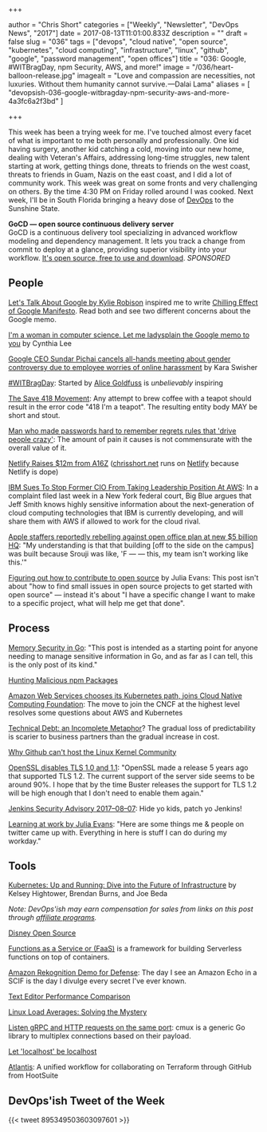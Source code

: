 +++

author = "Chris Short"
categories = ["Weekly", "Newsletter", "DevOps News", "2017"]
date = 2017-08-13T11:01:00.833Z
description = ""
draft = false
slug = "036"
tags = ["devops", "cloud native", "open source", "kubernetes", "cloud computing", "infrastructure", "linux", "github", "google", "password management", "open offices"]
title = "036: Google, #WITBragDay, npm Security, AWS, and more!"
image = "/036/heart-balloon-release.jpg"
imagealt = "Love and compassion are necessities, not luxuries. Without them humanity cannot survive. —Dalai Lama"
aliases = [
    "devopsish-036-google-witbragday-npm-security-aws-and-more-4a3fc6a2f3bd"
]

+++

This week has been a trying week for me. I've touched almost every facet of what is important to me both personally and professionally. One kid having surgery, another kid catching a cold, moving into our new home, dealing with Veteran's Affairs, addressing long-time struggles, new talent starting at work, getting things done, threats to friends on the west coast, threats to friends in Guam, Nazis on the east coast, and I did a lot of community work. This week was great on some fronts and very challenging on others. By the time 4:30 PM on Friday rolled around I was cooked. Next week, I'll be in South Florida bringing a heavy dose of [DevOps](https://devopsish.com/) to the Sunshine State.

**GoCD — open source continuous delivery server**  
GoCD is a continuous delivery tool specializing in advanced workflow modeling and dependency management. It lets you track a change from commit to deploy at a glance, providing superior visibility into your workflow. [It's open source, free to use and download](https://www.gocd.org/?utm_campaign=devops_newsletter&utm_medium=email&utm_source=devopsish&utm_content=go_website&utm_term=). *SPONSORED*

## People

[Let's Talk About Google by Kylie Robison](http://www.kylieerin.com/lets-talk-about-google/) inspired me to write [Chilling Effect of Google Manifesto](https://chrisshort.net/chilling-effect-of-google-manifesto/). Read both and see two different concerns about the Google memo.

[I'm a woman in computer science. Let me ladysplain the Google memo to you](https://www.vox.com/the-big-idea/2017/8/11/16130452/google-memo-women-tech-biology-sexism) by Cynthia Lee

[Google CEO Sundar Pichai cancels all-hands meeting about gender controversy due to employee worries of online harassment](https://www.cnbc.com/2017/08/10/google-ceo-sundar-pichai-cancels-all-hands-meeting.html) by Kara Swisher

[#WITBragDay](https://twitter.com/hashtag/WITBragDay): Started by [Alice Goldfuss](https://twitter.com/alicegoldfuss/status/896031636348743680) is *unbelievably* inspiring

[The Save 418 Movement](http://save418.com/): Any attempt to brew coffee with a teapot should result in the error code "418 I'm a teapot". The resulting entity body MAY be short and stout.

[Man who made passwords hard to remember regrets rules that 'drive people crazy'](http://www.cbc.ca/radio/asithappens/as-it-happens-wednesday-edition-1.4240252/man-who-made-passwords-hard-to-remember-regrets-rules-that-drive-people-crazy-1.4240255): The amount of pain it causes is not commensurate with the overall value of it.

[Netlify Raises $12m from A16Z](https://www.netlify.com/blog/2017/08/09/netlify-raises-12m-from-a16z/) ([chrisshort.net](https://chrisshort.net/) runs on [Netlify](https://www.netlify.com/) because Netlify is dope)

[IBM Sues To Stop Former CIO From Taking Leadership Position At AWS](http://www.crn.com/news/cloud/300090141/ibm-sues-to-stop-former-cio-from-taking-leadership-position-at-aws.htm): In a complaint filed last week in a New York federal court, Big Blue argues that Jeff Smith knows highly sensitive information about the next-generation of cloud computing technologies that IBM is currently developing, and will share them with AWS if allowed to work for the cloud rival.

[Apple staffers reportedly rebelling against open office plan at new $5 billion HQ](https://www.bizjournals.com/sanjose/news/2017/08/08/apple-park-employees-floor-plan-hq-spaceship-aapl.html): "My understanding is that that building [off to the side on the campus] was built because Srouji was like, 'F — — this, my team isn't working like this.'"

[Figuring out how to contribute to open source](https://jvns.ca/blog/2017/08/06/contributing-to-open-source/) by Julia Evans: This post isn't about "how to find small issues in open source projects to get started with open source" — instead it's about "I have a specific change I want to make to a specific project, what will help me get that done".

## Process

[Memory Security in Go](https://cryptolosophy.io/memory-security-go/): "This post is intended as a starting point for anyone needing to manage sensitive information in Go, and as far as I can tell, this is the only post of its kind."

[Hunting Malicious npm Packages](https://duo.com/blog/hunting-malicious-npm-packages)

[Amazon Web Services chooses its Kubernetes path, joins Cloud Native Computing Foundation](https://www.geekwire.com/2017/amazon-web-services-chooses-kubernetes-path-joins-cloud-native-computing-foundation/): The move to join the CNCF at the highest level resolves some questions about AWS and Kubernetes

[Technical Debt: an Incomplete Metaphor](http://redmonk.com/rstephens/2017/08/08/technical-debt/)? The gradual loss of predictability is scarier to business partners than the gradual increase in cost.

[Why Github can't host the Linux Kernel Community](http://blog.ffwll.ch/2017/08/github-why-cant-host-the-kernel.html)

[OpenSSL disables TLS 1.0 and 1.1](https://lists.debian.org/debian-devel-announce/2017/08/msg00004.html): "OpenSSL made a release 5 years ago that supported TLS 1.2. The current support of the server side seems to be around 90%. I hope that by the time Buster releases the support for TLS 1.2 will be high enough that I don't need to enable them again."

[Jenkins Security Advisory 2017–08–07](https://jenkins.io/security/advisory/2017-08-07/): Hide yo kids, patch yo Jenkins!

[Learning at work by Julia Evans](https://jvns.ca/blog/2017/08/06/learning-at-work/): "Here are some things me & people on twitter came up with. Everything in here is stuff I can do during my workday."

## Tools

[Kubernetes: Up and Running: Dive into the Future of Infrastructure](https://amzn.to/2Gr2AdK) by Kelsey Hightower, Brendan Burns, and Joe Beda

*Note: DevOps'ish may earn compensation for sales from links on this post through [affiliate programs](/terms/).*

[Disney Open Source](http://disney.github.io/)

[Functions as a Service or (FaaS)](https://blog.alexellis.io/introducing-functions-as-a-service/) is a framework for building Serverless functions on top of containers.

[Amazon Rekognition Demo for Defense](https://aws.amazon.com/blogs/publicsector/amazon-rekognition-demo-for-defense/): The day I see an Amazon Echo in a SCIF is the day I divulge every secret I've ever known.

[Text Editor Performance Comparison](https://github.com/jhallen/joes-sandbox/blob/master/editor-perf/readme.md)

[Linux Load Averages: Solving the Mystery](http://www.brendangregg.com/blog/2017-08-08/linux-load-averages.html)

[Listen gRPC and HTTP requests on the same port](https://medium.com/@drgarcia1986/listen-grpc-and-http-requests-on-the-same-port-263c40cb45ff): cmux is a generic Go library to multiplex connections based on their payload.

[Let 'localhost' be localhost](https://tools.ietf.org/html/draft-west-let-localhost-be-localhost-04)

[Atlantis](https://github.com/hootsuite/atlantis): A unified workflow for collaborating on Terraform through GitHub from HootSuite

## DevOps'ish Tweet of the Week

{{< tweet 895349503603097601 >}}
